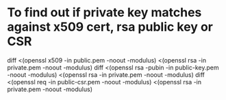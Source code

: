 # To find out if private key matches against x509 cert, rsa public key or CSR
diff <(openssl x509 -in public.pem -noout -modulus) <(openssl rsa -in private.pem -noout -modulus)
diff <(openssl rsa -pubin -in public-key.pem -noout -modulus) <(openssl rsa -in private.pem -noout -modulus)
diff <(openssl req -in public-csr.pem -noout -modulus) <(openssl rsa -in private.pem -noout -modulus)
